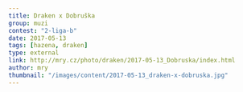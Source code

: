 ```yaml
---
title: Draken x Dobruška   
group: muzi
contest: "2-liga-b"
date: 2017-05-13
tags: [hazena, draken]
type: external
link: http://mry.cz/photo/draken/2017-05-13_Dobruska/index.html
author: mry
thumbnail: "/images/content/2017-05-13_draken-x-dobruska.jpg"
---
```

